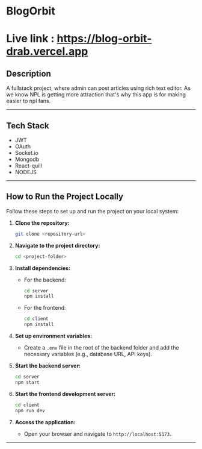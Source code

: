 # BlogOrbit
# Live link : https://blog-orbit-drab.vercel.app
## Description
A fullstack project, where admin can post articles using rich text editor. As we know NPL is getting more attraction that's why this app is for making easier to npl fans.

---

## Tech Stack
- JWT
- OAuth
- Socket.io
- Mongodb
- React-quill
- NODEJS

---

## How to Run the Project Locally

Follow these steps to set up and run the project on your local system:

1. **Clone the repository:**
   ```bash
   git clone <repository-url>
   ```

2. **Navigate to the project directory:**
   ```bash
   cd <project-folder>
   ```

3. **Install dependencies:**
   - For the backend:
     ```bash
     cd server
     npm install
     ```
   - For the frontend:
     ```bash
     cd client
     npm install
     ```

4. **Set up environment variables:**
   - Create a `.env` file in the root of the backend folder and add the necessary variables (e.g., database URL, API keys).

5. **Start the backend server:**
   ```bash
   cd server
   npm start
   ```

6. **Start the frontend development server:**
   ```bash
   cd client
   npm run dev
   ```

7. **Access the application:**
   - Open your browser and navigate to `http://localhost:5173`.

---